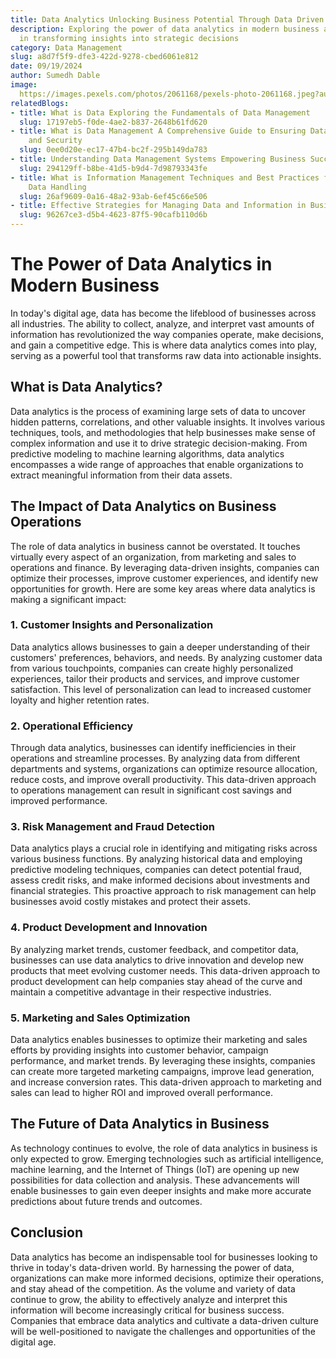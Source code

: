 ```yaml
---
title: Data Analytics Unlocking Business Potential Through Data Driven Insights
description: Exploring the power of data analytics in modern business and its role
  in transforming insights into strategic decisions
category: Data Management
slug: a8d7f5f9-dfe3-422d-9278-cbed6061e812
date: 09/19/2024
author: Sumedh Dable
image: 
  https://images.pexels.com/photos/2061168/pexels-photo-2061168.jpeg?auto=compress&cs=tinysrgb&w=600
relatedBlogs:
- title: What is Data Exploring the Fundamentals of Data Management
  slug: 17197eb5-f0de-4ae2-b837-2648b61fd620
- title: What is Data Management A Comprehensive Guide to Ensuring Data Integrity
    and Security
  slug: 0ee0d20e-ec17-47b4-bc2f-295b149da783
- title: Understanding Data Management Systems Empowering Business Success
  slug: 294129ff-b8be-41d5-b9d4-7d98793343fe
- title: What is Information Management Techniques and Best Practices for Effective
    Data Handling
  slug: 26af9609-0a16-48a2-93ab-6ef45c66e506
- title: Effective Strategies for Managing Data and Information in Business
  slug: 96267ce3-d5b4-4623-87f5-90cafb110d6b
---
```


# The Power of Data Analytics in Modern Business

In today's digital age, data has become the lifeblood of businesses across all industries. The ability to collect, analyze, and interpret vast amounts of information has revolutionized the way companies operate, make decisions, and gain a competitive edge. This is where data analytics comes into play, serving as a powerful tool that transforms raw data into actionable insights.

## What is Data Analytics?

Data analytics is the process of examining large sets of data to uncover hidden patterns, correlations, and other valuable insights. It involves various techniques, tools, and methodologies that help businesses make sense of complex information and use it to drive strategic decision-making. From predictive modeling to machine learning algorithms, data analytics encompasses a wide range of approaches that enable organizations to extract meaningful information from their data assets.

## The Impact of Data Analytics on Business Operations

The role of data analytics in business cannot be overstated. It touches virtually every aspect of an organization, from marketing and sales to operations and finance. By leveraging data-driven insights, companies can optimize their processes, improve customer experiences, and identify new opportunities for growth. Here are some key areas where data analytics is making a significant impact:

### 1. Customer Insights and Personalization

Data analytics allows businesses to gain a deeper understanding of their customers' preferences, behaviors, and needs. By analyzing customer data from various touchpoints, companies can create highly personalized experiences, tailor their products and services, and improve customer satisfaction. This level of personalization can lead to increased customer loyalty and higher retention rates.

### 2. Operational Efficiency

Through data analytics, businesses can identify inefficiencies in their operations and streamline processes. By analyzing data from different departments and systems, organizations can optimize resource allocation, reduce costs, and improve overall productivity. This data-driven approach to operations management can result in significant cost savings and improved performance.

### 3. Risk Management and Fraud Detection

Data analytics plays a crucial role in identifying and mitigating risks across various business functions. By analyzing historical data and employing predictive modeling techniques, companies can detect potential fraud, assess credit risks, and make informed decisions about investments and financial strategies. This proactive approach to risk management can help businesses avoid costly mistakes and protect their assets.

### 4. Product Development and Innovation

By analyzing market trends, customer feedback, and competitor data, businesses can use data analytics to drive innovation and develop new products that meet evolving customer needs. This data-driven approach to product development can help companies stay ahead of the curve and maintain a competitive advantage in their respective industries.

### 5. Marketing and Sales Optimization

Data analytics enables businesses to optimize their marketing and sales efforts by providing insights into customer behavior, campaign performance, and market trends. By leveraging these insights, companies can create more targeted marketing campaigns, improve lead generation, and increase conversion rates. This data-driven approach to marketing and sales can lead to higher ROI and improved overall performance.

## The Future of Data Analytics in Business

As technology continues to evolve, the role of data analytics in business is only expected to grow. Emerging technologies such as artificial intelligence, machine learning, and the Internet of Things (IoT) are opening up new possibilities for data collection and analysis. These advancements will enable businesses to gain even deeper insights and make more accurate predictions about future trends and outcomes.

## Conclusion

Data analytics has become an indispensable tool for businesses looking to thrive in today's data-driven world. By harnessing the power of data, organizations can make more informed decisions, optimize their operations, and stay ahead of the competition. As the volume and variety of data continue to grow, the ability to effectively analyze and interpret this information will become increasingly critical for business success. Companies that embrace data analytics and cultivate a data-driven culture will be well-positioned to navigate the challenges and opportunities of the digital age.
